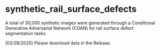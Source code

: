 # synthetic_rail_surface_defects
A total of 30,000 synthetic images were generated through a Conditional Generative Adversarial Network (CGAN) for rail surface defect segmentation tasks. 

(02/28/2025) Please download data in the Release.
